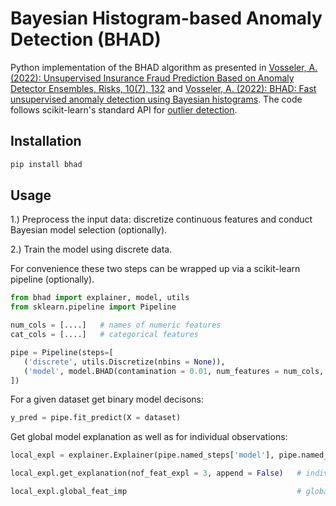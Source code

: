 # Bayesian Histogram-based Anomaly Detection (BHAD)

Python implementation of the BHAD algorithm as presented in [Vosseler, A. (2022): Unsupervised Insurance Fraud Prediction Based on Anomaly Detector Ensembles, Risks, 10(7), 132](https://www.mdpi.com/2227-9091/10/7/132) and [Vosseler, A. (2022): BHAD: Fast unsupervised anomaly detection using Bayesian histograms](https://www.researchgate.net/publication/364265660_BHAD_Fast_unsupervised_anomaly_detection_using_Bayesian_histograms). The code follows scikit-learn's standard API for [outlier detection](https://scikit-learn.org/stable/modules/outlier_detection.html). 

## Installation

```bash
pip install bhad
```

## Usage

1.) Preprocess the input data: discretize continuous features and conduct Bayesian model selection (optionally).

2.) Train the model using discrete data.

For convenience these two steps can be wrapped up via a scikit-learn pipeline (optionally). 

```python
from bhad import explainer, model, utils
from sklearn.pipeline import Pipeline

num_cols = [....]   # names of numeric features
cat_cols = [....]   # categorical features

pipe = Pipeline(steps=[
   ('discrete', utils.Discretize(nbins = None)),   
   ('model', model.BHAD(contamination = 0.01, num_features = num_cols, cat_features = cat_cols))
])
```

For a given dataset get binary model decisons:

```python
y_pred = pipe.fit_predict(X = dataset)        
```

Get global model explanation as well as for individual observations:

```python
local_expl = explainer.Explainer(pipe.named_steps['model'], pipe.named_steps['discrete']).fit()

local_expl.get_explanation(nof_feat_expl = 3, append = False)   # individual explanations

local_expl.global_feat_imp                                      # global explanation
```

